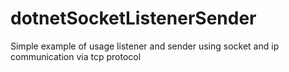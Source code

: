 # dotnetSocketListenerSender
Simple example of usage listener and sender using socket and ip communication via tcp protocol
